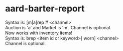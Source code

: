 # aard-barter-report
  Syntax is: [m|a]rep # \<channel\><br>
  Auction is 'a' and Market is 'm'.  Channel is optional.<br>
  Now works with inventory items!<br>
   Syntax is: brep \<item id or keyword\>[ worn] \<channel\><br>
   Channel is optional.
